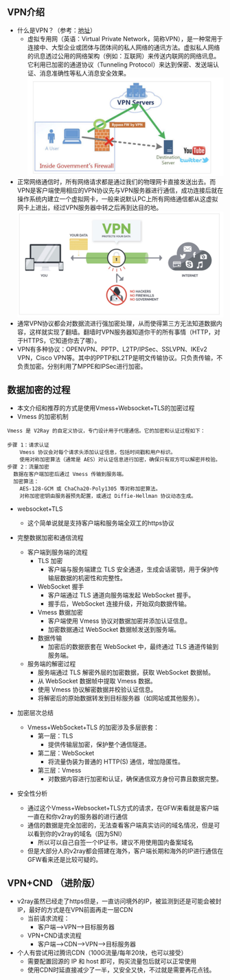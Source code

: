 

## VPN介绍

- 什么是VPN？（参考：[地址](https://superxlcr.github.io/2018/07/01/%E4%B8%8A%E7%BD%91%E9%99%90%E5%88%B6%E5%92%8C%E7%BF%BB%E5%A2%99%E5%9F%BA%E6%9C%AC%E5%8E%9F%E7%90%86/)）
  - 虚拟专用网（英语：Virtual Private Network，简称VPN），是一种常用于连接中、大型企业或团体与团体间的私人网络的通讯方法。虚拟私人网络的讯息透过公用的网络架构（例如：互联网）来传送内联网的网络讯息。它利用已加密的通道协议（Tunneling Protocol）来达到保密、发送端认证、消息准确性等私人消息安全效果。
  ![vpn1.png](assets/VPN1.png)
- 正常网络通信时，所有网络请求都是通过我们的物理网卡直接发送出去。而VPN是客户端使用相应的VPN协议先与VPN服务器进行通信，成功连接后就在操作系统内建立一个虚拟网卡，一般来说默认PC上所有网络通信都从这虚拟网卡上进出，经过VPN服务器中转之后再到达目的地。
  ![vpn2.png](assets/VPN2.png)
- 通常VPN协议都会对数据流进行强加密处理，从而使得第三方无法知道数据内容，这样就实现了翻墙。翻墙时VPN服务器知道你干的所有事情（HTTP，对于HTTPS，它知道你去了哪）。
- VPN有多种协议：OPENVPN、PPTP、L2TP/IPSec、SSLVPN、IKEv2 VPN，Cisco VPN等。其中的PPTP和L2TP是明文传输协议。只负责传输，不负责加密。分别利用了MPPE和IPSec进行加密。

## 数据加密的过程
- 本文介绍和推荐的方式是使用Vmess+Websocket+TLS的加密过程
- Vmess 的加密机制
```
Vmess 是 V2Ray 的自定义协议，专门设计用于代理通信。它的加密和认证过程如下：

步骤 1：请求认证
    Vmess 协议会对每个请求头添加认证信息，包括时间戳和用户标识。
    使用对称加密算法（通常是 AES）对认证信息进行加密，确保只有双方可以解密并校验。
步骤 2：流量加密
  数据在客户端加密后通过 Vmess 传输到服务端。
  加密算法：
    AES-128-GCM 或 ChaCha20-Poly1305 等对称加密算法。
    对称加密密钥由服务器预先配置，或通过 Diffie-Hellman 协议动态生成。
```
- websocket+TLS
  - 这个简单说就是支持客户端和服务端全双工的https协议

- 完整数据加密和通信流程
  - 客户端到服务端的流程
    - TLS 加密
      - 客户端与服务端建立 TLS 安全通道，生成会话密钥，用于保护传输层数据的机密性和完整性。
    - WebSocket 握手
      - 客户端通过 TLS 通道向服务端发起 WebSocket 握手。
      - 握手后，WebSocket 连接升级，开始双向数据传输。
    - Vmess 数据加密
      - 客户端使用 Vmess 协议对数据加密并添加认证信息。 
      - 加密数据通过 WebSocket 数据帧发送到服务端。
    - 数据传输
      - 加密后的数据嵌套在 WebSocket 中，最终通过 TLS 通道传输到服务端。
  - 服务端的解密过程
    - 服务端通过 TLS 解密外层的加密数据，获取 WebSocket 数据帧。
    - 从 WebSocket 数据帧中提取 Vmess 数据。
    - 使用 Vmess 协议解密数据并校验认证信息。
    - 将解密后的原始数据转发到目标服务器（如网站或其他服务）。

- 加密层次总结
  - Vmess+WebSocket+TLS 的加密涉及多层嵌套：
    - 第一层：TLS
      - 提供传输层加密，保护整个通信隧道。
    - 第二层：WebSocket
      - 将流量伪装为普通的 HTTP(S) 通信，增加隐匿性。
    - 第三层：Vmess
      - 对数据内容进行加密和认证，确保通信双方身份可靠且数据完整。

- 安全性分析
  - 通过这个Vmess+Websocket+TLS方式的请求，在GFW来看就是客户端一直在和你v2ray的服务器的进行通信
  - 通信的数据是完全加密的，无法查看客户端真实访问的域名情况，但是可以看到你的v2ray的域名（因为SNI）
    - 所以可以自己自签一个IP证书，建议不用使用国内备案域名
  - 但是大部分人的v2ray都会搭建在海外，客户端长期和海外的IP进行通信在GFW看来还是比较可疑的。



## VPN+CND （进阶版）
- v2ray虽然已经走了https但是，一直访问境外的IP，被监测到还是可能会被封IP，最好的方式是在VPN前面再走一层CDN
  - 当前请求流程：
    - 客户端-->VPN-->目标服务器
  - VPN+CND请求流程
    - 客户端-->CDN-->VPN-->目标服务器
- 个人有尝试用过腾讯CDN（100G流量/每年20块，也可以接受）
    - 需要配置回源的 IP 和 host 即可，购买流量包后就可以正常使用
    - 使用CDN时延直接减少了一半，又安全又快，不过就是需要再花点钱。